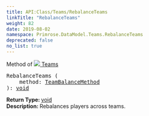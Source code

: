 ```yaml
---
title: API:Class/Teams/RebalanceTeams
linkTitle: "RebalanceTeams"
weight: 82
date: 2019-08-02
namespace: Primrose.DataModel.Teams.RebalanceTeams
deprecated: false
no_list: true
---
```

Method of <a href="/docs/api-reference/Class/Teams"><img src="/icons/silk/folder_football.png"/>&nbsp;Teams</a>
<pre class="method-declaration">
RebalanceTeams (
    method: <a class="type" href="/docs/api-reference/Enum/TeamBalanceMethod">TeamBalanceMethod</a>
): <a class="type" href="/docs/api-reference/System/void">void</a></pre>
<b>Return Type: </b>
<a class="type" href="/docs/api-reference/System/void">void</a>
<br/>
<b>Description: </b>
Rebalances players across teams.

